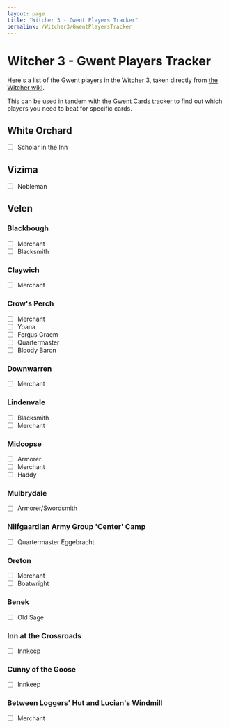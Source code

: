```yaml
---
layout: page
title: "Witcher 3 - Gwent Players Tracker"
permalink: /Witcher3/GwentPlayersTracker
---
```


# Witcher 3 - Gwent Players Tracker

Here's a list of the Gwent players in the Witcher 3, taken directly from [the Witcher wiki]().

This can be used in tandem with the [Gwent Cards tracker](www.gwentcards.com) to find out which players you need to beat for specific cards.

## White Orchard

- [ ] Scholar in the Inn


## Vizima

- [ ] Nobleman


## Velen

### Blackbough
- [ ] Merchant
- [ ] Blacksmith

### Claywich
- [ ] Merchant

### Crow's Perch
- [ ] Merchant
- [ ] Yoana
- [ ] Fergus Graem
- [ ] Quartermaster
- [ ] Bloody Baron

### Downwarren
- [ ] Merchant

### Lindenvale
- [ ] Blacksmith
- [ ] Merchant

### Midcopse
- [ ] Armorer
- [ ] Merchant
- [ ] Haddy

### Mulbrydale
- [ ] Armorer/Swordsmith

### Nilfgaardian Army Group 'Center' Camp
- [ ] Quartermaster Eggebracht

### Oreton
- [ ] Merchant
- [ ] Boatwright

### Benek
- [ ] Old Sage

### Inn at the Crossroads
- [ ] Innkeep

### Cunny of the Goose
- [ ] Innkeep

### Between Loggers' Hut and Lucian's Windmill
- [ ] Merchant